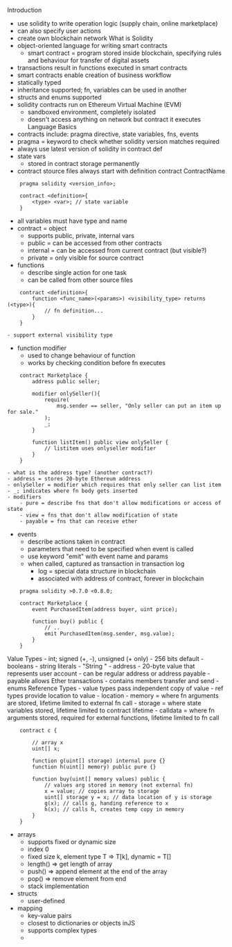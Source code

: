 Introduction
- use solidity to write operation logic (supply chain, online marketplace)
- can also specify user actions
- create own blockchain network
What is Solidity
- object-oriented language for writing smart contracts
    - smart contract = program stored inside blockchain, specifying rules and behaviour for transfer of digital assets
- transactions result in functions executed in smart contracts
- smart contracts enable creation of business workflow
- statically typed
- inheritance supported; fn, variables can be used in another
- structs and enums supported
- solidity contracts run on Ethereum Virtual Machine (EVM)
    - sandboxed environment, completely isolated
    - doesn't access anything on network but contract it executes
Language Basics
- contracts include: pragma directive, state variables, fns, events
- pragma = keyword to check whether solidity version matches required
- always use latest version of solidity in contract def
- state vars
    - stored in contract storage permanently
- contract stource files always start with definition contract ContractName
```
    pragma solidity <version_info>;

    contract <definition>{
        <type> <var>; // state variable
    }
```
- all variables must have type and name
- contract = object
    - supports public, private, internal vars
    - public = can be accessed from other contracts
    - internal = can be accessed from current contract (but visible?)
    - private = only visible for source contract
- functions
    - describe single action for one task
    - can be called from other source files
```
    contract <definition>{
        function <func_name>(<params>) <visibility_type> returns (<type>){
            // fn definition...
        }
    }
```
    - support external visibility type
- function modifier
    - used to change behaviour of function
    - works by checking condition before fn executes
```
    contract Marketplace {
        address public seller;

        modifier onlySeller(){
            require(
                msg.sender == seller, "Only seller can put an item up for sale."
            );
            _;
        }
        
        function listItem() public view onlySeller {
            // listitem uses onlyseller modifier
        }
    }
```
    - what is the address type? (another contract?)
    - address = stores 20-byte Ethereum address
    - onlySeller = modifier which requires that only seller can list item
    - _; indicates where fn body gets inserted
    - modifiers
        - pure = describe fns that don't allow modifications or access of state
        - view = fns that don't allow modification of state
        - payable = fns that can receive ether
- events
    - describe actions taken in contract
    - parameters that need to be specified when event is called
    - use keyword "emit" with event name and params
    - when called, captured as transaction in transaction log
        - log = special data structure in blockchain
        - associated with address of contract, forever in blockchain
```
    pragma solidity >0.7.0 <0.8.0;

    contract Marketplace {
        event PurchasedItem(address buyer, uint price);

        function buy() public {
            // ..
            emit PurchasedItem(msg.sender, msg.value);
        }
    }
```
Value Types
    - int; signed (+, -), unsigned (+ only)
        - 256 bits default
    - booleans
    - string literals
        - "String <name>" 
    - address
        - 20-byte value that represents user account
        - can be regular address or address payable
        - payable allows Ether transactions
            - contains members transfer and send
    - enums
Reference Types
    - value types pass independent copy of value
    - ref types provide location to value
    - location
        - memory = where fn arguments are stored, lifetime limited to external fn call
        - storage = where state variables stored, lifetime limited to contract lifetime
        - calldata = where fn arguments stored, required for external functions, lifetime limited to fn call
```
    contract c {
        
        // array x
        uint[] x;

        function g(uint[] storage) internal pure {}
        function h(uint[] memory) public pure {}

        function buy(uint[] memory values) public { 
            // values arg stored in memory (not external fn)
            x = value; // copies array to storage
            uint[] storage y = x; // data location of y is storage
            g(x); // calls g, handing reference to x
            h(x); // calls h, creates temp copy in memory
        }
    }
```
- arrays
    - supports fixed or dynamic size
    - index 0
    - fixed size k, element type T => T[k], dynamic = T[]
    - length() => get length of array
    - push() => append element at the end of the array
    - pop() => remove element from end
    - stack implementation
- structs
    - user-defined
- mapping
    - key-value pairs
    - closest to dictionaries or objects inJS
    - supports complex types
    - 